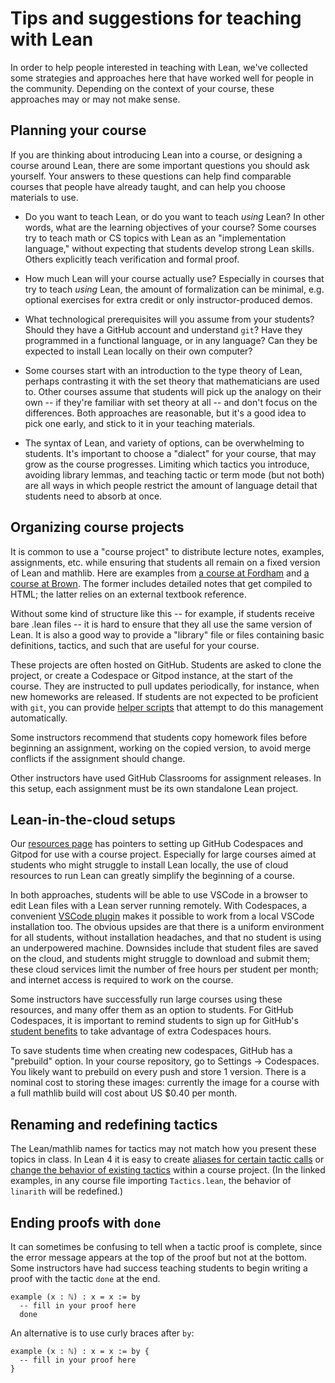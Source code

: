 # Tips and suggestions for teaching with Lean 

In order to help people interested in teaching with Lean,
we've collected some strategies and approaches here 
that have worked well for people in the community. 
Depending on the context of your course, these approaches may or may not make sense.

## Planning your course

If you are thinking about introducing Lean into a course,
or designing a course around Lean,
there are some important questions you should ask yourself.
Your answers to these questions can help find comparable courses that people have already taught,
and can help you choose materials to use.

* Do you want to teach Lean, or do you want to teach *using* Lean?
  In other words, what are the learning objectives of your course?
  Some courses try to teach math or CS topics with Lean as an "implementation language,"
  without expecting that students develop strong Lean skills.
  Others explicitly teach verification and formal proof.

* How much Lean will your course actually use? 
  Especially in courses that try to teach *using* Lean, the amount of formalization
  can be minimal, e.g. optional exercises for extra credit or only instructor-produced demos.

* What technological prerequisites will you assume from your students?
  Should they have a GitHub account and understand `git`? 
  Have they programmed in a functional language, or in any language?
  Can they be expected to install Lean locally on their own computer?

* Some courses start with an introduction to the type theory of Lean,
  perhaps contrasting it with the set theory that mathematicians are used to.
  Other courses assume that students will pick up the analogy on their own -- 
  if they're familiar with set theory at all -- 
  and don't focus on the differences.
  Both approaches are reasonable, but it's a good idea to pick one early,
  and stick to it in your teaching materials.

* The syntax of Lean, and variety of options, can be overwhelming to students.
  It's important to choose a "dialect" for your course, that may grow as the course progresses.
  Limiting which tactics you introduce, avoiding library lemmas, 
  and teaching tactic or term mode (but not both) 
  are all ways in which people restrict the amount of language detail that students need to absorb at once.


## Organizing course projects

It is common to use a "course project" to distribute lecture notes, examples, assignments, etc. 
while ensuring that students all remain on a fixed version of Lean and mathlib.
Here are examples from [a course at Fordham](https://github.com/hrmacbeth/math2001/)
and [a course at Brown](https://github.com/BrownCS1951x/fpv2023).
The former includes detailed notes that get compiled to HTML; 
the latter relies on an external textbook reference.

Without some kind of structure like this -- for example, if students receive bare .lean files -- 
it is hard to ensure that they all use the same version of Lean.
It is also a good way to provide a "library" file or files 
containing basic definitions, tactics, and such that are useful for your course.

These projects are often hosted on GitHub. 
Students are asked to clone the project, or create a Codespace or Gitpod instance, 
at the start of the course.
They are instructed to pull updates periodically, for instance, when new homeworks are released.
If students are not expected to be proficient with `git`, you can provide 
[helper scripts](https://github.com/brown-cs22/CS22-Lean-2023/tree/main/scripts)
that attempt to do this management automatically.

Some instructors recommend that students copy homework files before beginning an assignment,
working on the copied version, 
to avoid merge conflicts if the assignment should change.

Other instructors have used GitHub Classrooms for assignment releases.
In this setup, each assignment must be its own standalone Lean project.

## Lean-in-the-cloud setups 

Our [resources page](resources.html#lean-in-the-cloud-setups) has pointers to setting up GitHub Codespaces and Gitpod
for use with a course project.
Especially for large courses aimed at students who might struggle to install Lean locally,
the use of cloud resources to run Lean can greatly simplify the beginning of a course.

In both approaches, students will be able to use VSCode in a browser
to edit Lean files with a Lean server running remotely.
With Codespaces, a convenient [VSCode plugin](https://marketplace.visualstudio.com/items?itemName=GitHub.codespaces)
makes it possible to work from a local VSCode installation too.
The obvious upsides are that there is a uniform environment for all students,
without installation headaches,
and that no student is using an underpowered machine.
Downsides include that student files are saved on the cloud, and students might struggle to 
download and submit them; 
these cloud services limit the number of free hours per student per month;
and internet access is required to work on the course.

Some instructors have successfully run large courses using these resources,
and many offer them as an option to students.
For GitHub Codespaces, it is important to remind students to sign up for 
GitHub's [student benefits](https://education.github.com/pack) 
to take advantage of extra Codespaces hours.

To save students time when creating new codespaces, GitHub has a "prebuild" option.
In your course repository, go to Settings -> Codespaces. 
You likely want to prebuild on every push and store 1 version.
There is a nominal cost to storing these images: 
currently the image for a course with a full mathlib build will cost about US $0.40 per month. 

## Renaming and redefining tactics 

The Lean/mathlib names for tactics may not match how you present these topics in class.
In Lean 4 it is easy to create [aliases for certain tactic calls](https://github.com/brown-cs22/CS22-Lean-2023/blob/0a0a8e168559462a39e33a7b2940b11bd5a59e90/BrownCs22/Library/Tactics.lean#L59)
or [change the behavior of existing tactics](https://github.com/brown-cs22/CS22-Lean-2023/blob/0a0a8e168559462a39e33a7b2940b11bd5a59e90/BrownCs22/Library/Tactics.lean#L61)
within a course project.
(In the linked examples, in any course file importing `Tactics.lean`, the behavior of `linarith` will be redefined.)

## Ending proofs with `done`

It can sometimes be confusing to tell when a tactic proof is complete,
since the error message appears at the top of the proof but not at the bottom.
Some instructors have had success teaching students to begin writing a proof 
with the tactic `done` at the end.

```lean
example (x : ℕ) : x = x := by 
  -- fill in your proof here
  done
```

An alternative is to use curly braces after `by`:
```lean
example (x : ℕ) : x = x := by {
  -- fill in your proof here
}
```

